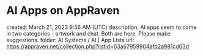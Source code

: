 # AI Apps on AppRaven

created: March 21, 2023 9:56 AM (UTC)
description: AI apps seem to come in two categories - artwork and chat. Both are here.   Please make suggestions.
folder: AI Systems / AI | App Lists
url: https://appraven.net/collection.php?listId=63a67959904afd2a981cd63d
